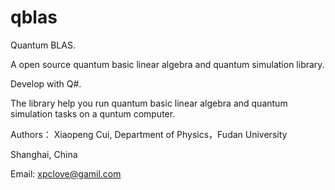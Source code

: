 # qblas
Quantum BLAS.

A open source quantum basic linear algebra and quantum simulation library.

Develop with Q#.

The library help you run quantum basic linear algebra and quantum simulation tasks on a quntum computer.

Authors：
Xiaopeng Cui, Department of Physics，Fudan University

Shanghai, China

Email: xpclove@gamil.com


